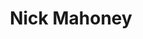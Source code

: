 ---
title: Nick Mahoney
email: nmahone2@nd.edu
image: "/images/headshots/unknown.jpg"
description: Gains Commissioner
weight: 71
params:
    hometown: ""
    major: ""
    hobbies: ""
    favoritepart: ""

social:
  - name: email
    icon: fa-regular fa-envelope
    link: mailto:nmahone2@nd.edu
---